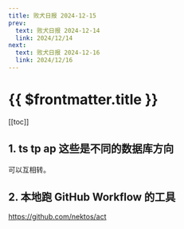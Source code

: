 ```yaml
---
title: 败犬日报 2024-12-15
prev:
  text: 败犬日报 2024-12-14
  link: 2024/12/14
next:
  text: 败犬日报 2024-12-16
  link: 2024/12/16
---
```


# {{ $frontmatter.title }}

[[toc]]

## 1. ts tp ap 这些是不同的数据库方向

可以互相转。

## 2. 本地跑 GitHub Workflow 的工具

<https://github.com/nektos/act>

